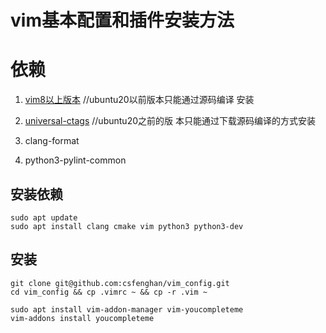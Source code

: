 # vim基本配置和插件安装方法

# 依赖

1. [vim8以上版本](https://github.com/vim/vim)   //ubuntu20以前版本只能通过源码编译 安装

2. [universal-ctags](https://github.com/universal-ctags/ctags)  //ubuntu20之前的版 本只能通过下载源码编译的方式安装

3. clang-format

4. python3-pylint-common

## 安装依赖

    sudo apt update
    sudo apt install clang cmake vim python3 python3-dev

## 安装
    git clone git@github.com:csfenghan/vim_config.git
    cd vim_config && cp .vimrc ~ && cp -r .vim ~
    
    sudo apt install vim-addon-manager vim-youcompleteme
    vim-addons install youcompleteme
